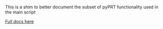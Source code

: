 This is a shim to better document the subset of pyPRT functionality used in the main script

[Full docs here](https://esri.github.io/pyprt/apidoc/pyprt.pyprt.html#pyprt.pyprt.bin.pyprt.ModelGenerator.generate_model)